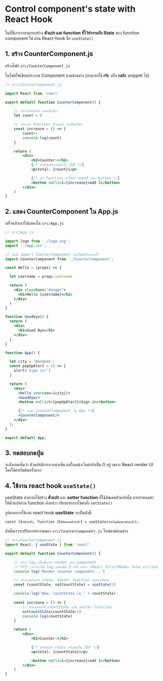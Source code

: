 
# Control component's state with React Hook

ในที่นี้เราเราสามารถสร้าง **ตัวแปร และ function ที่ไว้ทำงานกับ State** ของ function component ได้ ผ่าน React Hook ชื่อ `useState()`

## 1. สร้าง CounterComponent.js

สร้างไฟล์ `src/CounterComponent.js`

ในไฟล์ให้เขียนประกาศ Component ตามด้านล่าง (สามารถใช้ **rfc** หรือ **rafc** snippet ได้)

```jsx
// src/CounterComponent.js

import React from 'react'

export default function CounterComponent() {

    // ประกาศตัวแปร แสดงตัวนับ
    let count = 0

    // ประกาศ function ที่กดแล้ว จะเพิ่มตัวนับ
    const increase = () => {
        count++
        console.log(count)
    }

    return (
        <div>
            <h2>Counter:</h2>
            {/* นำตัวแปรมาแสดงใน JSX */}
            <p>total: {count}</p>

            {/* นำ function มาใช้กับ event ของ button */}
            <button onClick={increase}>add 1</button>
        </div>
    )
}
```

## 2. แสดง CounterComponent ใน App.js

เสร็จแล้วเอาไปแสดงใน `src/App.js`

```jsx
// src/App.js

import logo from './logo.svg';
import './App.css';

// คำสั่ง import CounterComponent จากไฟล์ที่ประกาศไว้
import CounterComponent from './CounterComponent';

const Hello = (props) => {

  let username = props.username

  return (
    <div className="danger">
      <h1>Hello {username}</h1>
    </div>
  )
}

function Goodbye() {
  return (
    <div>
      <h1>Good Bye</h1>
    </div>
  )
}

function App() {

  let city = 'Bangkok';
  const popUpAlert = () => {
    alert('Sign in!')
  }

  return (
    <div>
      <Hello username={city}/>
      <Goodbye/>
      <button onClick={popUpAlert}>Sign in</button>

      {/* แสดง CounterComponent ใน App */}
      <CounterComponent/>
    </div>
  );
}

export default App;

```

## 3. ทดสอบกดปุ่ม

จะสังเกตเห็นว่า ตัวแปรมีการบวกค่าเพิ่ม แต่ในหน้าเว็บค่ายังเป็น 0 อยู่ เพราะ React render UI โดยใช้ค่าเริ่มต้นครั้งแรก

## 4. ใช้งาน react hook `useState()`


useState สามารถใช้สร้าง **ตัวแปร** และ **setter function** ที่ใช้อัพเดตตัวแปรนั้น การกำหนดค่าให้ตัวแปรผ่าน function ดังกล่าว เทียบเท่าการใช้คำสั่ง `setState()`

รูปแบบการใช้งาน react hook **useState** จะเป็นดังนี้ 

```
const [ชื่อตัวแปร, function ที่ใช้อัพเดตตัวแปร] = useState(ค่าเริ่มต้นของตัวแปร);
```

ดังนั้นเราจะปรับการทำงานของ `src/CounterComponent.js` ใหม่ตามด้านล่าง

```jsx
// src/CounterComponent.js
import React, { useState } from 'react'

export default function CounterComponent() {

    // สร้าง log เพื่อเช็คการ render ของ component
    // FYI: อาจจะเป็น log แสดงขึ้น 2 ครั้ง เพราะ <React.StrictMode> ในไฟล์ src/index.js ใน production จะไม่มีการทำงานแบบเบิ้ลแบบนี้
    console.log('Render counter component...')

    // ประกาศตัวแปร state, setter function และค่าเริ่มต้น
    const [countState, setCountState] = useState(1)

    console.log('Now, countState is ' + countState)
    
    const increase = () => {
        // กำหนดค่าให้ countState ผ่าน setter function
        setCountState(countState+1)
        console.log(countState)
    }

    return (
        <div>
            <h2>Counter:</h2>

            {/* นำตัวแปร state มาแสดงใน JSX */}
            <p>total: {countState}</p>

            <button onClick={increase}>add 1</button>
        </div>
    )
}

```
